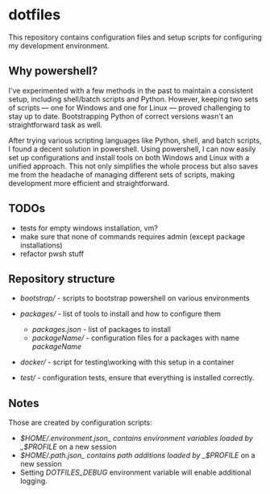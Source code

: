# dotfiles

This repository contains configuration files and setup scripts for configuring my development environment.

## Why powershell?

I've experimented with a few methods in the past to maintain a consistent setup, including shell/batch scripts
and Python. However, keeping two sets of scripts — one for Windows and one for Linux — proved challenging to stay up to date.
Bootstrapping Python of correct versions wasn't an straightforward task as well.

After trying various scripting languages like Python, shell, and batch scripts, I found a decent solution
in powershell. Using powershell, I can now easily set up configurations and install
tools on both Windows and Linux with a unified approach. This not only simplifies the whole process but also saves me
from the headache of managing different sets of scripts, making development more efficient and straightforward.

## TODOs
* tests for empty windows installation, vm?
* make sure that none of commands requires admin (except package installations)
* refactor pwsh stuff

## Repository structure

* _bootstrap/_ - scripts to bootstrap powershell on various environments

* _packages/_ - list of tools to install and how to configure them
    * _packages.json_ - list of packages to install
    * _packageName/_ - configuration files for a packages with name _packageName_

* _docker/_ - script for testing\working with this setup in a container

* _test/_ - configuration tests, ensure that everything is installed correctly.

## Notes

Those are created by configuration scripts:
* _$HOME/.environment.json_ contains environment variables loaded by _$PROFILE_ on a new session
* _$HOME/.path.json_ contains path additions loaded by _$PROFILE_ on a new session
* Setting _DOTFILES_DEBUG_ environment variable will enable additional logging.

